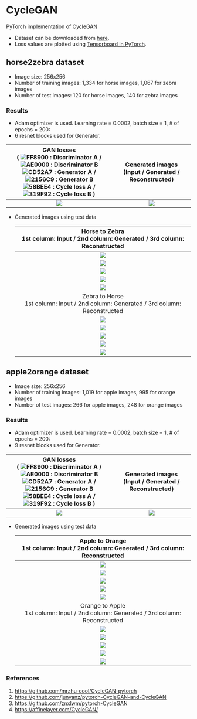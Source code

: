 # CycleGAN
PyTorch implementation of [CycleGAN](https://arxiv.org/pdf/1703.10593.pdf)
* Dataset can be downloaded from [here](https://people.eecs.berkeley.edu/~taesung_park/CycleGAN/datasets/).
* Loss values are plotted using [Tensorboard in PyTorch](https://github.com/yunjey/pytorch-tutorial/tree/master/tutorials/04-utils/tensorboard).

## horse2zebra dataset
* Image size: 256x256
* Number of training images: 1,334 for horse images, 1,067 for zebra images
* Number of test images: 120 for horse images, 140 for zebra images

### Results
* Adam optimizer is used. Learning rate = 0.0002, batch size = 1, # of epochs = 200:
* 6 resnet blocks used for Generator.

GAN losses<br> ( ![FF8900](https://placehold.it/10/FF8900/000000?text=+) : Discriminator A / ![AE0000](https://placehold.it/10/AE0000/000000?text=+) : Discriminator B <br> ![CD52A7](https://placehold.it/10/CD52A7/000000?text=+) : Generator A / ![2156C9](https://placehold.it/10/2156C9/000000?text=+) : Generator B <br> ![58BEE4](https://placehold.it/10/58BEE4/000000?text=+) : Cycle loss A / ![319F92](https://placehold.it/10/319F92/000000?text=+) : Cycle loss B ) | Generated images<br>(Input / Generated / Reconstructed)
:---:|:---:
<img src = 'horse2zebra_results/horse2zebra_CycleGAN_losses_epochs_200.png'> | <img src = 'horse2zebra_results/horse2zebra_CycleGAN_epochs_200.gif'>

* Generated images using test data

    |Horse to Zebra<br>1st column: Input / 2nd column: Generated / 3rd column: Reconstructed|
    |:---:|
    |![](horse2zebra_test_results/AtoB/Test_result_2.png)|
    |![](horse2zebra_test_results/AtoB/Test_result_11.png)|
    |![](horse2zebra_test_results/AtoB/Test_result_50.png)|
    |![](horse2zebra_test_results/AtoB/Test_result_112.png)|
    |![](horse2zebra_test_results/AtoB/Test_result_115.png)|
    |Zebra to Horse<br>1st column: Input / 2nd column: Generated / 3rd column: Reconstructed|
    |![](horse2zebra_test_results/BtoA/Test_result_14.png)|
    |![](horse2zebra_test_results/BtoA/Test_result_31.png)|
    |![](horse2zebra_test_results/BtoA/Test_result_68.png)|
    |![](horse2zebra_test_results/BtoA/Test_result_111.png)|
    |![](horse2zebra_test_results/BtoA/Test_result_140.png)|

## apple2orange dataset
* Image size: 256x256
* Number of training images: 1,019 for apple images, 995 for orange images
* Number of test images: 266 for apple images, 248 for orange images

### Results
* Adam optimizer is used. Learning rate = 0.0002, batch size = 1, # of epochs = 200:
* 9 resnet blocks used for Generator.

GAN losses<br> ( ![FF8900](https://placehold.it/10/FF8900/000000?text=+) : Discriminator A / ![AE0000](https://placehold.it/10/AE0000/000000?text=+) : Discriminator B <br> ![CD52A7](https://placehold.it/10/CD52A7/000000?text=+) : Generator A / ![2156C9](https://placehold.it/10/2156C9/000000?text=+) : Generator B <br> ![58BEE4](https://placehold.it/10/58BEE4/000000?text=+) : Cycle loss A / ![319F92](https://placehold.it/10/319F92/000000?text=+) : Cycle loss B ) | Generated images<br>(Input / Generated / Reconstructed)
:---:|:---:
<img src = 'apple2orange_results/apple2orange_CycleGAN_losses_epochs_200.png'> | <img src = 'apple2orange_results/apple2orange_CycleGAN_epochs_200.gif'>

* Generated images using test data

    |Apple to Orange<br>1st column: Input / 2nd column: Generated / 3rd column: Reconstructed|
    |:---:|
    |![](apple2orange_test_results/AtoB/Test_result_16.png)|
    |![](apple2orange_test_results/AtoB/Test_result_99.png)|
    |![](apple2orange_test_results/AtoB/Test_result_110.png)|
    |![](apple2orange_test_results/AtoB/Test_result_176.png)|
    |![](apple2orange_test_results/AtoB/Test_result_250.png)|
    |Orange to Apple<br>1st column: Input / 2nd column: Generated / 3rd column: Reconstructed|
    |![](apple2orange_test_results/BtoA/Test_result_109.png)|
    |![](apple2orange_test_results/BtoA/Test_result_128.png)|
    |![](apple2orange_test_results/BtoA/Test_result_142.png)|
    |![](apple2orange_test_results/BtoA/Test_result_183.png)|
    |![](apple2orange_test_results/BtoA/Test_result_221.png)|

### References
1. https://github.com/mrzhu-cool/CycleGAN-pytorch
2. https://github.com/junyanz/pytorch-CycleGAN-and-CycleGAN
3. https://github.com/znxlwm/pytorch-CycleGAN
4. https://affinelayer.com/CycleGAN/
